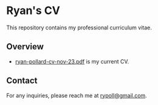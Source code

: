 # Ryan's CV

This repository contains my professional curriculum vitae.

## Overview

- [ryan-pollard-cv-nov-23.pdf](https://github.com/rypoll/rypoll-cv/blob/master/ryan-pollard-cv-nov-23.pdf) is my current CV.


## Contact

For any inquiries, please reach me at [rypoll@gmail.com](mailto:rypoll@gmail.com).
